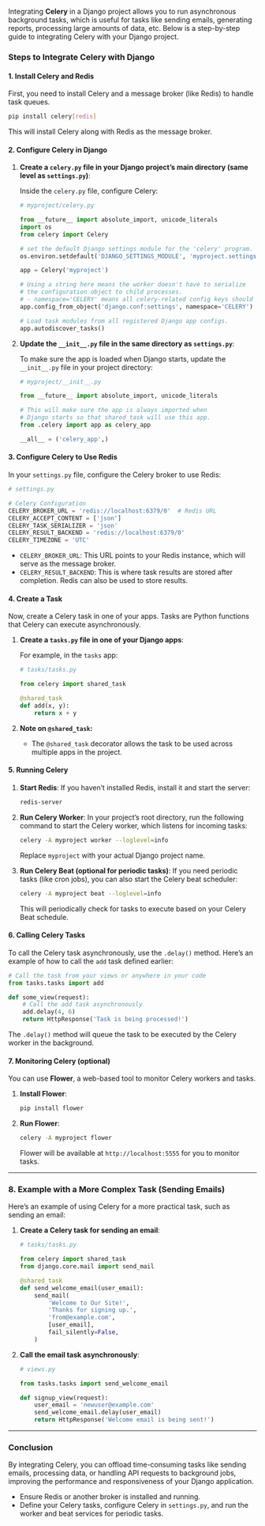 Integrating **Celery** in a Django project allows you to run asynchronous background tasks, which is useful for tasks like sending emails, generating reports, processing large amounts of data, etc. Below is a step-by-step guide to integrating Celery with your Django project.

### **Steps to Integrate Celery with Django**

#### **1. Install Celery and Redis**
First, you need to install Celery and a message broker (like Redis) to handle task queues.

```bash
pip install celery[redis]
```

This will install Celery along with Redis as the message broker.

#### **2. Configure Celery in Django**

1. **Create a `celery.py` file in your Django project’s main directory (same level as `settings.py`)**:

   Inside the `celery.py` file, configure Celery:

   ```python
   # myproject/celery.py

   from __future__ import absolute_import, unicode_literals
   import os
   from celery import Celery

   # set the default Django settings module for the 'celery' program.
   os.environ.setdefault('DJANGO_SETTINGS_MODULE', 'myproject.settings')

   app = Celery('myproject')

   # Using a string here means the worker doesn't have to serialize
   # the configuration object to child processes.
   # - namespace='CELERY' means all celery-related config keys should have a `CELERY_` prefix.
   app.config_from_object('django.conf:settings', namespace='CELERY')

   # Load task modules from all registered Django app configs.
   app.autodiscover_tasks()
   ```

2. **Update the `__init__.py` file in the same directory as `settings.py`**:

   To make sure the app is loaded when Django starts, update the `__init__.py` file in your project directory:

   ```python
   # myproject/__init__.py

   from __future__ import absolute_import, unicode_literals

   # This will make sure the app is always imported when
   # Django starts so that shared_task will use this app.
   from .celery import app as celery_app

   __all__ = ('celery_app',)
   ```

#### **3. Configure Celery to Use Redis**

In your `settings.py` file, configure the Celery broker to use Redis:

```python
# settings.py

# Celery Configuration
CELERY_BROKER_URL = 'redis://localhost:6379/0'  # Redis URL
CELERY_ACCEPT_CONTENT = ['json']
CELERY_TASK_SERIALIZER = 'json'
CELERY_RESULT_BACKEND = 'redis://localhost:6379/0'
CELERY_TIMEZONE = 'UTC'
```

- `CELERY_BROKER_URL`: This URL points to your Redis instance, which will serve as the message broker.
- `CELERY_RESULT_BACKEND`: This is where task results are stored after completion. Redis can also be used to store results.

#### **4. Create a Task**

Now, create a Celery task in one of your apps. Tasks are Python functions that Celery can execute asynchronously.

1. **Create a `tasks.py` file in one of your Django apps**:

   For example, in the `tasks` app:

   ```python
   # tasks/tasks.py

   from celery import shared_task

   @shared_task
   def add(x, y):
       return x + y
   ```

2. **Note on `@shared_task`:**
   - The `@shared_task` decorator allows the task to be used across multiple apps in the project.

#### **5. Running Celery**

1. **Start Redis**:
   If you haven’t installed Redis, install it and start the server:

   ```bash
   redis-server
   ```

2. **Run Celery Worker**:
   In your project’s root directory, run the following command to start the Celery worker, which listens for incoming tasks:

   ```bash
   celery -A myproject worker --loglevel=info
   ```

   Replace `myproject` with your actual Django project name.

3. **Run Celery Beat (optional for periodic tasks)**:
   If you need periodic tasks (like cron jobs), you can also start the Celery beat scheduler:

   ```bash
   celery -A myproject beat --loglevel=info
   ```

   This will periodically check for tasks to execute based on your Celery Beat schedule.

#### **6. Calling Celery Tasks**

To call the Celery task asynchronously, use the `.delay()` method. Here’s an example of how to call the `add` task defined earlier:

```python
# Call the task from your views or anywhere in your code
from tasks.tasks import add

def some_view(request):
    # Call the add task asynchronously
    add.delay(4, 6)
    return HttpResponse('Task is being processed!')
```

The `.delay()` method will queue the task to be executed by the Celery worker in the background.

#### **7. Monitoring Celery (optional)**

You can use **Flower**, a web-based tool to monitor Celery workers and tasks.

1. **Install Flower**:

   ```bash
   pip install flower
   ```

2. **Run Flower**:

   ```bash
   celery -A myproject flower
   ```

   Flower will be available at `http://localhost:5555` for you to monitor tasks.

---

### **8. Example with a More Complex Task (Sending Emails)**

Here’s an example of using Celery for a more practical task, such as sending an email:

1. **Create a Celery task for sending an email**:

   ```python
   # tasks/tasks.py

   from celery import shared_task
   from django.core.mail import send_mail

   @shared_task
   def send_welcome_email(user_email):
       send_mail(
           'Welcome to Our Site!',
           'Thanks for signing up.',
           'from@example.com',
           [user_email],
           fail_silently=False,
       )
   ```

2. **Call the email task asynchronously**:

   ```python
   # views.py

   from tasks.tasks import send_welcome_email

   def signup_view(request):
       user_email = 'newuser@example.com'
       send_welcome_email.delay(user_email)
       return HttpResponse('Welcome email is being sent!')
   ```

---

### **Conclusion**

By integrating Celery, you can offload time-consuming tasks like sending emails, processing data, or handling API requests to background jobs, improving the performance and responsiveness of your Django application.

- Ensure Redis or another broker is installed and running.
- Define your Celery tasks, configure Celery in `settings.py`, and run the worker and beat services for periodic tasks.
